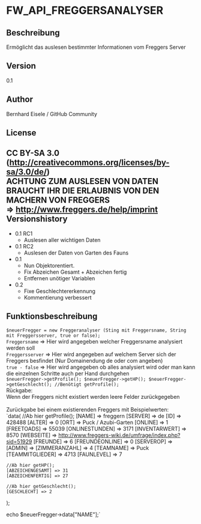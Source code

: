 FW_API_FREGGERSANALYSER
=======================
Beschreibung
------------
Ermöglicht das auslesen bestimmter Informationen vom Freggers Server

Version
--------
0.1

Author
------
Bernhard Eisele / GitHub Community

License
-------
CC BY-SA 3.0 (http://creativecommons.org/licenses/by-sa/3.0/de/)
<br>
**ACHTUNG ZUM AUSLESEN VON DATEN BRAUCHT IHR DIE ERLAUBNIS VON DEN MACHERN VON FREGGERS**<br>
=> http://www.freggers.de/help/imprint
<br>
Versionshistory
---------------
 * 0.1 RC1
	 * Auslesen aller wichtigen Daten
 * 0.1 RC2
	 * Auslesen der Daten von Garten des Fauns
 * 0.1
	 * Nun Objektorentiert.
	 * Fix Abzeichen Gesamt + Abzeichen fertig
     * Entfernen unötiger Variablen
 * 0.2
	 * Fixe Geschlechtererkennung
	 * Kommentierung verbessert

Funktionsbeschreibung
---------------------

`$neuerFregger = new Freggeranalyser (Sting mit Freggersname, String mit Freggersserver, true or false);`
<br>
`Freggersname`   => Hier wird angegeben welcher Freggersname analysiert werden soll<br>
`Freggersserver` => Hier wird angegeben auf welchem Server sich der Freggers besfindet (Nur Domainendung de oder com angeben)<br>
`true - false`   => Hier wird angegeben ob alles analysiert wird oder man kann die einzelnen Schritte auch per Hand durchgehen<br>
					`$neuerFregger->getProfile();
					$neuerFregger->getHP();
					$neuerFregger->getGeschlecht(); //Benötigt getProfile();`
<br>
Rückgabe:<br>
Wenn der Freggers nicht existiert werden leere Felder zurückgegeben<br>
<br>
Zurückgabe bei einem existierenden Freggers mit Beispielwerten:<br>
`data(
	//Ab hier getProfile();
	[NAME] => freggern
	[SERVER] => de
	[ID] => 428488
	[ALTER] => 0
	[ORT] => Puck / Azubi-Garten
	[ONLINE] => 1
	[FREETOADS] => 55039
	[ONLINESTUNDEN] => 3171
	[INVENTARWERT] => 8570
	[WEBSEITE] => http://www.freggers-wiki.de/umfrage/index.php?sid=51929
	[FREUNDE] => 6
	[FREUNDEONLINE] => 0
	[SERVEROP] =>
	[ADMIN] =>
	[ZIMMERANZAHL] => 4
	[TEAMNAME] => Puck
	[TEAMMITGLIEDER] => 4713
	[FAUNLEVEL] => 7

	//Ab hier getHP();
	[ABZEICHENGESAMT] => 31
	[ABZEICHENFERTIG] => 27

	//Ab hier getGeschlecht();
	[GESCHLECHT] => 2
);

echo $neuerFregger->data["NAME"];`